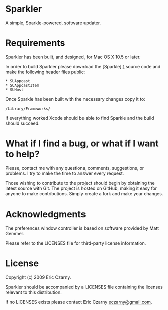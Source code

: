 # Sparkler

A simple, Sparkle-powered, software updater.

# Requirements

Sparkler has been built, and designed, for Mac OS X 10.5 or later.

In  order  to  build  Sparkler please download the [Sparkle] [1] source code and
make the following header files public:

    * SUAppcast
    * SUAppcastItem
    * SUHost

Once Sparkle has been built with the necessary changes copy it to:

    /Library/Frameworks/

If  everything  worked Xcode should be able to find Sparkle and the build should
succeed.

# What if I find a bug, or what if I want to help?

Please, contact me with any questions, comments, suggestions, or problems. I try
to  make the time to answer every request.

Those  wishing to contribute to the project should begin by obtaining the latest
source  with  Git. The project is hosted on GitHub, making it easy for anyone to
make contributions. Simply create a fork and make your changes.

# Acknowledgments

The preferences window controller is based on software provided by Matt Gemmel.

Please refer to the LICENSES file for third-party license information.

# License

Copyright (c) 2009 Eric Czarny.

Sparkler  should  be  accompanied  by  a  LICENSES  file containing the licenses
relevant to this distribution.

If no LICENSES exists please contact Eric Czarny <eczarny@gmail.com>.

[1]: http://sparkle.andymatuschak.org/
